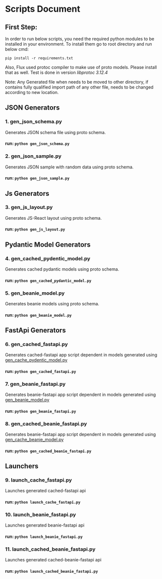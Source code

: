 # Scripts Document

## First Step: 
In order to run below scripts, you need the required python modules
to be installed in your environment. To install them go to
root directory and run below cmd:

`
pip install -r requirements.txt
`

Also, Flux used protoc compiler to make use of proto models.
Please install that as well. Test is done in version *libprotoc 3.12.4*

Note: Any Generated file when needs to be moved to other directory,
if contains fully qualified import path of any other file, needs to 
be changed according to new location.

## JSON Generators
### 1. gen_json_schema.py
Generates JSON schema file using proto schema.
#### run: `python gen_json_schema.py`

### 2. gen_json_sample.py
Generates JSON sample with random data using proto schema.
#### run: `python gen_json_sample.py`

## Js Generators
### 3. gen_js_layout.py
Generates JS-React layout using proto schema.
#### run: `python gen_js_layout.py`

## Pydantic Model Generators
### 4. gen_cached_pydentic_model.py
Generates cached pydantic models using proto schema.
#### run: `python gen_cached_pydantic_model.py`

### 5. gen_beanie_model.py
Generates beanie models using proto schema.
#### run: `python gen_beanie_model.py`

## FastApi Generators
### 6. gen_cached_fastapi.py
Generates cached-fastapi app script dependent in models 
generated using [gen_cache_pydentic_model.py](#4-gen_cache_pydentic_modelpy)
#### run: `python gen_cached_fastapi.py`

### 7. gen_beanie_fastapi.py
Generates beanie-fastapi app script dependent in models 
generated using [gen_beanie_model.py](#5-gen_beanie_modelpy)
#### run: `python gen_beanie_fastapi.py`

### 8. gen_cached_beanie_fastapi.py
Generates beanie-fastapi app script dependent in models 
generated using [gen_cache_beanie_model.py](#8-gen_cached_beanie_fastapipy)
#### run: `python gen_cached_beanie_fastapi.py`

## Launchers
### 9. launch_cache_fastapi.py
Launches generated cached-fastapi api
#### run: `python launch_cache_fastapi.py`

### 10. launch_beanie_fastapi.py
Launches generated beanie-fastapi api
#### run: `python launch_beanie_fastapi.py`

### 11. launch_cached_beanie_fastapi.py
Launches generated cached-beanie-fastapi api
#### run: `python launch_cached_beanie_fastapi.py`
